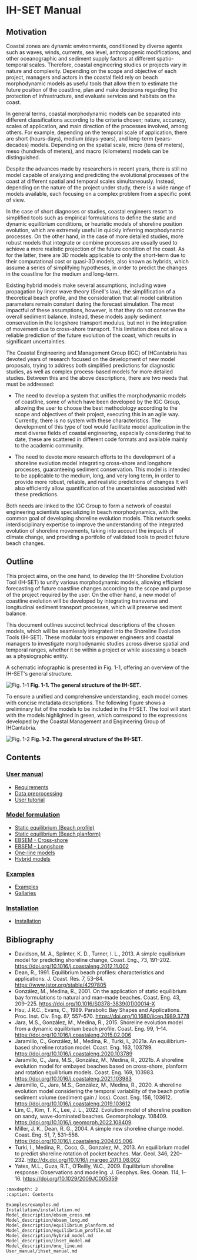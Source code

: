 # IH-SET Manual

## Motivation

Coastal zones are dynamic environments, conditioned by diverse agents such as waves, winds, currents, sea level, anthropogenic modifications, and other oceanographic and sediment supply factors at different spatio-temporal scales. Therefore, coastal engineering studies or projects vary in nature and complexity. Depending on the scope and objective of each project, managers and actors in the coastal field rely on beach morphodynamic models as useful tools that allow them to estimate the future position of the coastline, plan and make decisions regarding the protection of infrastructure, and evaluate services and habitats on the coast.

In general terms, coastal morphodynamic models can be separated into different classifications according to the criteria chosen; nature, accuracy, scales of application, and main direction of the processes involved, among others. For example, depending on the temporal scale of application, there are short (hours-days), medium (days-years), and long-term (years-decades) models. Depending on the spatial scale, micro (tens of meters), meso (hundreds of meters), and macro (kilometers) models can be distinguished.

Despite the advances made by researchers in recent years, there is still no model capable of analyzing and predicting the evolutional processes of the coast at different spatial and temporal scales simultaneously. Instead, depending on the nature of the project under study, there is a wide range of models available, each focusing on a complex problem from a specific point of view.

In the case of short diagnoses or studies, coastal engineers resort to simplified tools such as empirical formulations to define the static and dynamic equilibrium conditions, or heuristic models of shoreline position evolution, which are extremely useful in quickly inferring morphodynamic processes. On the other hand, in the case of more detailed studies, more robust models that integrate or combine processes are usually used to achieve a more realistic projection of the future condition of the coast. As for the latter, there are 3D models applicable to only the short-term due to their computational cost or quasi-3D models, also known as hybrids, which assume a series of simplifying hypotheses, in order to predict the changes in the coastline for the medium and long-term.

Existing hybrid models make several assumptions, including wave propagation by linear wave theory (Snell's law), the simplification of a theoretical beach profile, and the consideration that all model calibration parameters remain constant during the forecast simulation. The most impactful of these assumptions, however, is that they do not conserve the overall sediment balance. Instead, these models apply sediment conservation in the longshore transport modulus, but not in the integration of movement due to cross-shore transport. This limitation does not allow a reliable prediction of the future evolution of the coast, which results in significant uncertainties.

The Coastal Engineering and Management Group (IGC) of IHCantabria has devoted years of research focused on the development of new model proposals, trying to address both simplified predictions for diagnostic studies, as well as complex process-based models for more detailed studies. Between this and the above descriptions, there are two needs that must be addressed:

- The need to develop a system that unifies the morphodynamic models of coastline, some of which have been developed by the IGC Group, allowing the user to choose the best methodology according to the scope and objectives of their project, executing this in an agile way. Currently, there is no system with these characteristics. The development of this type of tool would facilitate model application in the most diverse fields of coastal engineering, especially considering that to date, these are scattered in different code formats and available mainly to the academic community.

- The need to devote more research efforts to the development of a shoreline evolution model integrating cross-shore and longshore processes, guaranteeing sediment conservation. This model is intended to be applicable to the medium, long, and very long term, in order to provide more robust, reliable, and realistic predictions of changes It will also efficiently allow quantification of the uncertainties associated with these predictions. 

Both needs are linked to the IGC Group to form a network of coastal engineering scientists specializing in beach morphodynamics, with the common goal of developing shoreline evolution models. This network seeks interdisciplinary expertise to improve the understanding of the integrated evolution of shoreline movements, taking into account the impacts of climate change, and providing a portfolio of validated tools to predict future beach changes.

## Outline

This project aims, on the one hand, to develop the IH-Shoreline Evolution Tool (IH-SET) to unify various morphodynamic models, allowing efficient forecasting of future coastline changes according to the scope and purpose of the project required by the user. On the other hand, a new model of coastline evolution will be developed by integrating transverse and longitudinal sediment transport processes, which will preserve sediment balance.

This document outlines succinct technical descriptions of the chosen models, which will be seamlessly integrated into the Shoreline Evolution Tools (IH-SET). These modular tools empower engineers and coastal managers to investigate morphodynamic studies across diverse spatial and temporal ranges, whether it be within a project or while assessing a beach as a physiographic entity.

A schematic infographic is presented in Fig. 1-1, offering an overview of the IH-SET's general structure.

![Fig. 1-1](images/Figure0_1.png)
**Fig. 1-1. The general structure of the IH-SET.**

To ensure a unified and comprehensive understanding, each model comes with concise metadata descriptions.
The following figure shows a preliminary list of the models to be included in the IH-SET. The tool will start with the models highlighted in green, which correspond to the expressions developed by the Coastal Management and Engineering Group of IHCantabria.

![Fig. 1-2](images/Figure0_2.png) 
**Fig. 1-2. The general structure of the IH-SET.**

## Contents

### [User manual](User_manual/ihset_manual.md)
- [Requirements](User_manual/ihset_manual.md)
- [Data preprocessing](User_manual/ihset_manual.md)
- [User tutorial](User_manual/ihset_manual.md)

### [Model formulation](Model_description/ihset_model.md)
- [Static equilibrium (Beach profile)](Model_description/equilibrium_profile.md)
- [Static equilibrium (Beach planform)](Model_description/equilibrium_planform.md)
- [EBSEM - Cross-shore ](Model_description/ebsem_cross.md)
- [EBSEM - Longshore ](Model_description/ebsem_long.md)
- [One-line models](Model_description/one_line.md)
- [Hybrid models](Model_description/hybrid_model.md)

### [Examples](Examples/examples.md)
- [Examples](Examples/examples.md)
- [Gallaries](Examples/examples.md)

### [Installation](Installation/installation.md)
- [Installation](Installation/installation.md)

## Bibliography

- Davidson, M. A., Splinter, K. D., Turner, I. L., 2013. A simple equilibrium model for predicting shoreline change, Coast. Eng., 73, 191–202. https://doi.org/10.1016/j.coastaleng.2012.11.002
- Dean, R., 1991. Equilibrium beach profiles: characteristics and applications. J. Coast. Res. 7, 53–84. https://www.jstor.org/stable/4297805
- González, M., Medina, R., 2001. On the application of static equilibrium bay formulations to natural and man-made beaches. Coast. Eng. 43, 209–225. https://doi.org/10.1016/S0378-3839(01)00014-X
- Hsu, J.R.C., Evans, C., 1989. Parabolic Bay Shapes and Applications. Proc. Inst. Civ. Eng. 87, 557–570. https://doi.org/10.1680/iicep.1989.3778
- Jara, M.S., González, M., Medina, R., 2015. Shoreline evolution model from a dynamic equilibrium beach profile. Coast. Eng. 99, 1–14. https://doi.org/10.1016/j.coastaleng.2015.02.006
- Jaramillo, C., González, M., Medina, R., Turki, I., 2021a. An equilibrium-based shoreline rotation model. Coast. Eng. 163, 103789. https://doi.org/10.1016/j.coastaleng.2020.103789
- Jaramillo, C., Jara, M.S., González, M., Medina, R., 2021b. A shoreline evolution model for embayed beaches based on cross-shore, planform and rotation equilibrium models. Coast. Eng. 169, 103983. https://doi.org/10.1016/j.coastaleng.2021.103983
- Jaramillo, C., Jara, M.S., González, M., Medina, R., 2020. A shoreline evolution model considering the temporal variability of the beach profile sediment volume (sediment gain / loss). Coast. Eng. 156, 103612. https://doi.org/10.1016/j.coastaleng.2019.103612
- Lim, C., Kim, T. K., Lee, J. L., 2022. Evolution model of shoreline position on sandy, wave-dominated beaches. Geomorphology. 108409. https://doi.org/10.1016/j.geomorph.2022.108409.
- Miller, J. K., Dean, R. G., 2004. A simple new shoreline change model. Coast. Eng. 51, 7, 531–556. https://doi.org/10.1016/j.coastaleng.2004.05.006.
- Turki, I., Medina, R., Coco, G., Gonzalez, M., 2013. An equilibrium model to predict shoreline rotation of pocket beaches. Mar. Geol. 346, 220–232. http://dx.doi.org/10.1016/j.margeo.2013.08.002
- Yates, M.L., Guza, R.T., O’Reilly, W.C., 2009. Equilibrium shoreline response: Observations and modeling. J. Geophys. Res. Ocean. 114, 1–16. https://doi.org/10.1029/2009JC005359

```{toctree}
:maxdepth: 2
:caption: Contents

Examples/examples.md
Installation/installation.md
Model_description/ebsem_cross.md
Model_description/ebsem_long.md
Model_description/equilibrium_planform.md
Model_description/equilibrium_profile.md
Model_description/hybrid_model.md
Model_description/ihset_model.md
Model_description/one_line.md
User_manual/ihset_manual.md